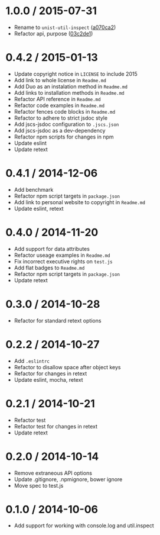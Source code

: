 <!--mdast setext-->

<!--lint disable no-multiple-toplevel-headings-->

1.0.0 / 2015-07-31
==================

*   Rename to `unist-util-inspect` ([a070ca2](https://github.com/wooorm/unist-util-inspect/commit/a070ca2))
*   Refactor api, purpose ([03c2de1](https://github.com/wooorm/unist-util-inspect/commit/03c2de1))

0.4.2 / 2015-01-13
==================

*   Update copyright notice in `LICENSE` to include 2015
*   Add link to whole license in `Readme.md`
*   Add Duo as an instalation method in `Readme.md`
*   Add links to installation methods in `Readme.md`
*   Refactor API reference in `Readme.md`
*   Refactor code examples in `Readme.md`
*   Refactor fences code blocks in `Readme.md`
*   Refactor to adhere to strict jsdoc style
*   Add jscs-jsdoc configuration to `.jscs.json`
*   Add jscs-jsdoc as a dev-dependency
*   Refactor npm scripts for changes in npm
*   Update eslint
*   Update retext

0.4.1 / 2014-12-06
==================

*   Add benchmark
*   Refactor npm script targets in `package.json`
*   Add link to personal website to copyright in `Readme.md`
*   Update eslint, retext

0.4.0 / 2014-11-20
==================

*   Add support for data attributes
*   Refactor useage examples in `Readme.md`
*   Fix incorrect executive rights on `test.js`
*   Add flat badges to `Readme.md`
*   Refactor npm script targets in `package.json`
*   Update retext

0.3.0 / 2014-10-28
==================

*   Refactor for standard retext options

0.2.2 / 2014-10-27
==================

*   Add `.eslintrc`
*   Refactor to disallow space after object keys
*   Refactor for changes in retext
*   Update eslint, mocha, retext

0.2.1 / 2014-10-21
==================

*   Refactor test
*   Refactor test for changes in retext
*   Update retext

0.2.0 / 2014-10-14
==================

*   Remove extraneous API options
*   Update .gitignore, .npmignore, bower ignore
*   Move spec to test.js

0.1.0 / 2014-10-06
==================

*   Add support for working with console.log and util.inspect
